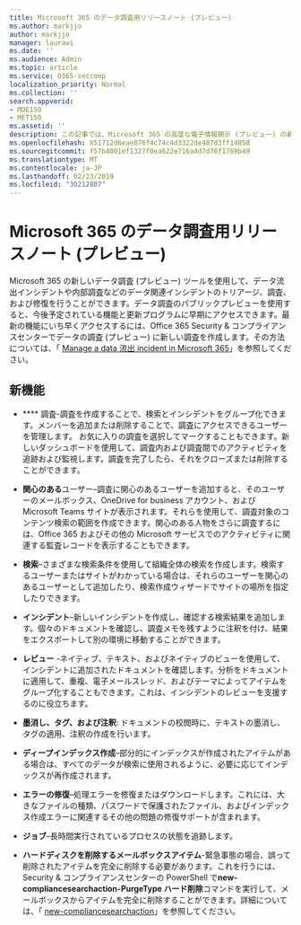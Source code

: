 ```yaml
---
title: Microsoft 365 のデータ調査用リリースノート (プレビュー)
ms.author: markjjo
author: markjjo
manager: laurawi
ms.date: ''
ms.audience: Admin
ms.topic: article
ms.service: O365-seccomp
localization_priority: Normal
ms.collection: ''
search.appverid:
- MOE150
- MET150
ms.assetid: ''
description: この記事では、Microsoft 365 の高度な電子情報開示 (プレビュー) の新バージョンについて説明します。
ms.openlocfilehash: 851712d6eae876f4c74c4d3322de487d3ff14858
ms.sourcegitcommit: f57b4001ef1327f0ea622e716a4d7d78f1769b49
ms.translationtype: MT
ms.contentlocale: ja-JP
ms.lasthandoff: 02/23/2019
ms.locfileid: "30212807"
---
```

# <a name="release-notes-for-data-investigations-preview-in-microsoft-365"></a>Microsoft 365 のデータ調査用リリースノート (プレビュー)

Microsoft 365 の新しいデータ調査 (プレビュー) ツールを使用して、データ流出インシデントや内部調査などのデータ関連インシデントのトリアージ、調査、および修復を行うことができます。データ調査のパブリックプレビューを使用すると、今後予定されている機能と更新プログラムに早期にアクセスできます。最新の機能にいち早くアクセスするには、Office 365 Security & コンプライアンスセンターでデータの調査 (プレビュー) に新しい調査を作成します。その方法については、「 [Manage a data 流出 incident in Microsoft 365](manage-data-spillage-incidents.md)」を参照してください。

## <a name="whats-new"></a>新機能 

- **** 調査-調査を作成することで、検索とインシデントをグループ化できます。メンバーを追加または削除することで、調査にアクセスできるユーザーを管理します。 お気に入りの調査を選択してマークすることもできます。新しいダッシュボードを使用して、調査内および調査間でのアクティビティを追跡および監視します。調査を完了したら、それをクローズまたは削除することができます。

- **関心のある**ユーザー–調査に関心のあるユーザーを追加すると、そのユーザーのメールボックス、OneDrive for business アカウント、および Microsoft Teams サイトが表示されます。それらを使用して、調査対象のコンテンツ検索の範囲を作成できます。関心のある人物をさらに調査するには、Office 365 およびその他の Microsoft サービスでのアクティビティに関連する監査レコードを表示することもできます。

- **検索**–さまざまな検索条件を使用して組織全体の検索を作成します。検索するユーザーまたはサイトがわかっている場合は、それらのユーザーを関心のあるユーザーとして追加したり、検索作成ウィザードでサイトの場所を指定したりできます。 

- **インシデント**–新しいインシデントを作成し、確認する検索結果を追加します。個々のドキュメントを確認し、調査メモを残すように注釈を付け、結果をエクスポートして別の環境に移動することができます。 

- **レビュー** -ネイティブ、テキスト、およびネイティブのビューを使用して、インシデントに追加されたドキュメントを確認します。分析をドキュメントに適用して、重複、電子メールスレッド、およびテーマによってアイテムをグループ化することもできます。これは、インシデントのレビューを支援するのに役立ちます。 

- **墨消し、タグ、および注釈**: ドキュメントの校閲時に、テキストの墨消し、タグの適用、注釈の作成を行います。
  
- **ディープインデックス作成**–部分的にインデックスが作成されたアイテムがある場合は、すべてのデータが検索に使用されるように、必要に応じてインデックスが再作成されます。

- **エラーの修復**–処理エラーを修復またはダウンロードします。これには、大きなファイルの種類、パスワードで保護されたファイル、およびインデックス作成エラーに関連するその他の問題の修復サポートが含まれます。 

- **ジョブ**–長時間実行されているプロセスの状態を追跡します。

- **ハードディスクを削除するメールボックスアイテム**-緊急事態の場合、誤って削除されたアイテムを完全に削除する必要があります。これを行うには、Security & コンプライアンスセンターの PowerShell で**new-compliancesearchaction-PurgeType ハード削除**コマンドを実行して、メールボックスからアイテムを完全に削除することができます。詳細については、「 [new-compliancesearchaction](https://docs.microsoft.com/powershell/module/exchange/policy-and-compliance-content-search/new-compliancesearchaction)」を参照してください。
